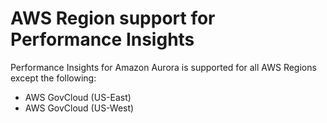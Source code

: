 # AWS Region support for Performance Insights<a name="USER_PerfInsights.Overview.Regions"></a>

Performance Insights for Amazon Aurora is supported for all AWS Regions except the following:
+ AWS GovCloud \(US\-East\)
+ AWS GovCloud \(US\-West\)